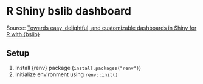 # R Shiny bslib dashboard
Source: [Towards easy, delightful, and customizable dashboards in Shiny for R with {bslib}](https://shiny.posit.co/blog/posts/bslib-dashboards/#hello-dashboards)

## Setup
1. Install {renv} package (`install.packages("renv")`)
2. Initialize environment using `renv::init()`
